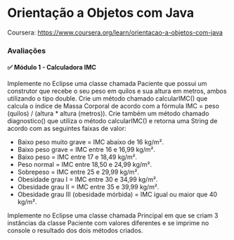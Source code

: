 # Orientação a Objetos com Java
Coursera: https://www.coursera.org/learn/orientacao-a-objetos-com-java

### Avaliações
#### :white_check_mark: Módulo 1 - Calculadora IMC 
Implemente no Eclipse uma classe chamada Paciente que possui um construtor que recebe o seu peso em quilos e sua altura em metros, ambos utilizando o tipo double. Crie um método chamado calcularIMC() que calcula o índice de Massa Corporal de acordo com a fórmula IMC = peso (quilos) / (altura * altura (metros)). Crie também um método chamado diagnostico() que utiliza o método calcularIMC() e retorna uma String de acordo com as seguintes faixas de valor:

* Baixo peso muito grave = IMC abaixo de 16 kg/m².
* Baixo peso grave = IMC entre 16 e 16,99 kg/m².
* Baixo peso = IMC entre 17 e 18,49 kg/m².
* Peso normal = IMC entre 18,50 e 24,99 kg/m².
* Sobrepeso = IMC entre 25 e 29,99 kg/m².
* Obesidade grau I = IMC entre 30 e 34,99 kg/m².
* Obesidade grau II = IMC entre 35 e 39,99 kg/m².
* Obesidade grau III (obesidade mórbida) = IMC igual ou maior que 40 kg/m².

Implemente no Eclipse uma classe chamada Principal em que se criam 3 instâncias da classe Paciente com valores diferentes e se imprime no console o resultado dos dois métodos criados.



      
 
